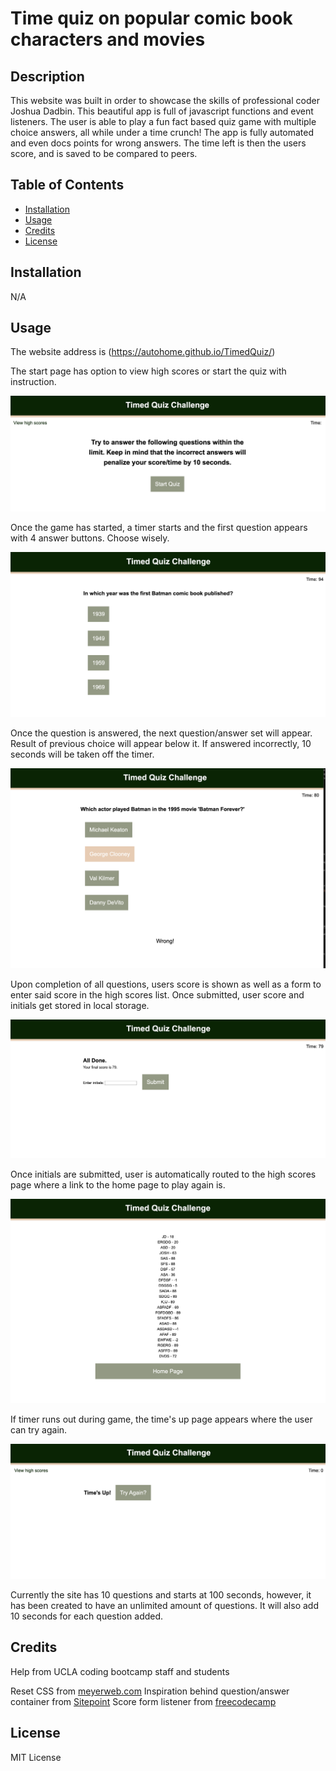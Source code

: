 # Time quiz on popular comic book characters and movies


## Description

This website was built in order to showcase the skills of professional coder Joshua Dadbin. This beautiful app is full of javascript functions and event listeners. The user is able to play a fun fact based quiz game with multiple choice answers, all while under a time crunch! The app is fully automated and even docs points for wrong answers. The time left is then the users score, and is saved to be compared to peers.


## Table of Contents 

- [Installation](#installation)
- [Usage](#usage)
- [Credits](#credits)
- [License](#license)

## Installation

N/A

## Usage

The website address is (https://autohome.github.io/TimedQuiz/)

The start page has option to view high scores or start the quiz with instruction. 

![Home Page](./images/timeQuiz_homePage.png)

Once the game has started, a timer starts and the first question appears with 4 answer buttons. Choose wisely.

![First Question](./images/timeQuiz_firstQuestion.png)

Once the question is answered, the next question/answer set will appear. Result of previous choice will appear below it. If answered incorrectly, 10 seconds will be taken off the timer.

![Wrong answer](./images/timeQuiz_answerWrong.png)

Upon completion of all questions, users score is shown as well as a form to enter said score in the high scores list. Once submitted, user score and initials get stored in local storage.

![End of game](./images/timeQuiz_enterInitis.png)

Once initials are submitted, user is automatically routed to the high scores page where a link to the home page to play again is.

![High Scores Page](./images/timeQuiz_HighScores.png)

If timer runs out during game, the time's up page appears where the user can try again.

![Time's Up page](./images/timeQuiz_timesUp.png)

Currently the site has 10 questions and starts at 100 seconds, however, it has been created to have an unlimited amount of questions. It will also add 10 seconds for each question added.


## Credits

Help from UCLA coding bootcamp staff and students

Reset CSS from [meyerweb.com](https://meyerweb.com/eric/tools/css/reset/)
Inspiration behind question/answer container from [Sitepoint](https://www.sitepoint.com/simple-javascript-quiz/)
Score form listener from [freecodecamp](https://www.freecodecamp.org/news/how-to-submit-a-form-with-javascript/#:~:text=To%20submit%20a%20form%20using,if%20any%20data%20is%20submitted)

## License

MIT License
